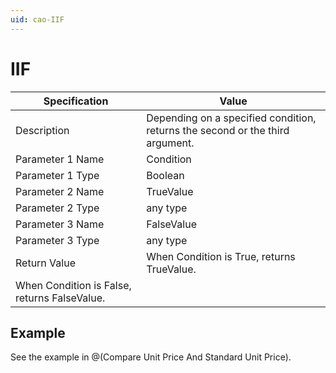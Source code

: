 ```yaml
---
uid: cao-IIF
---
```


# IIF

| Specification         | Value                                                        |
| --------------------- | ------------------------------------------------------------ |
| Description           | Depending on a specified condition, returns the second or the third argument.           |
| Parameter 1 Name      | Condition                                                        |
| Parameter 1 Type      | Boolean                                   |
| Parameter 2 Name      | TrueValue                                                   |
| Parameter 2 Type      | any type                                                         |
| Parameter 3 Name      | FalseValue                                                           |
| Parameter 3 Type      | any type                                                               |
| Return Value          | When Condition is True, returns TrueValue.
When Condition is False, returns FalseValue.                                                         |

## Example

See the example in @(Compare Unit Price And Standard Unit Price).
